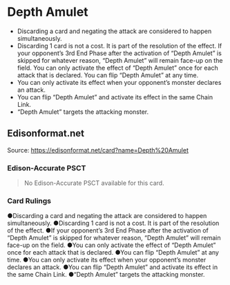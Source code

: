 # Depth Amulet

*   Discarding a card and negating the attack are considered to happen simultaneously.
*   Discarding 1 card is not a cost. It is part of the resolution of the effect. If your opponent’s 3rd End Phase after the activation of “Depth Amulet” is skipped for whatever reason, “Depth Amulet” will remain face-up on the field. You can only activate the effect of “Depth Amulet” once for each attack that is declared. You can flip “Depth Amulet” at any time.
*   You can only activate its effect when your opponent’s monster declares an attack.
*   You can flip “Depth Amulet” and activate its effect in the same Chain Link.
*   “Depth Amulet” targets the attacking monster.

## Edisonformat.net

Source: https://edisonformat.net/card?name=Depth%20Amulet

### Edison-Accurate PSCT

> No Edison-Accurate PSCT available for this card.

### Card Rulings

●Discarding a card and negating the attack are considered to happen simultaneously.
●Discarding 1 card is not a cost. It is part of the resolution of the effect.
●If your opponent’s 3rd End Phase after the activation of “Depth Amulet” is skipped for whatever reason, “Depth Amulet” will remain face-up on the field.
●You can only activate the effect of “Depth Amulet” once for each attack that is declared.
●You can flip “Depth Amulet” at any time.
●You can only activate its effect when your opponent’s monster declares an attack.
●You can flip “Depth Amulet” and activate its effect in the same Chain Link.
●“Depth Amulet” targets the attacking monster.
            